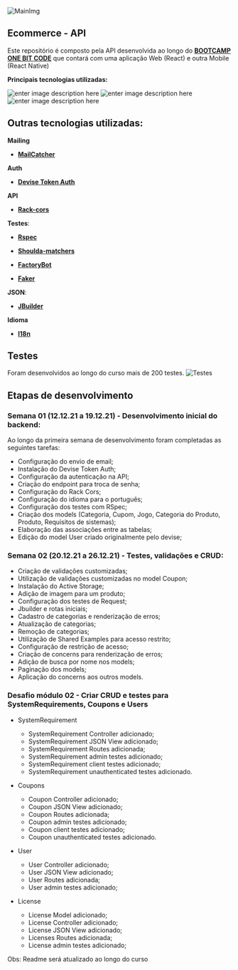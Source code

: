 
![MainImg](https://res.cloudinary.com/dloadb2bx/image/upload/v1639272457/onebig_hiu9oa.png)

## Ecommerce - API

Este repositório é composto pela API desenvolvida ao longo do **[BOOTCAMP ONE BIT CODE](https://onebitcode.com/)** que contará com uma aplicação Web (React) e outra Mobile (React Native)

**Principais tecnologias utilizadas:** <br>

![enter image description here](https://img.shields.io/badge/Ruby_on_Rails-CC0000?style=for-the-badge&logo=ruby-on-rails&logoColor=white) ![enter image description here](https://img.shields.io/badge/React-20232A?style=for-the-badge&logo=react&logoColor=61DAFB) ![enter image description here](https://img.shields.io/badge/PostgreSQL-316192?style=for-the-badge&logo=postgresql&logoColor=white)

## Outras tecnologias utilizadas:


**Mailing**

- **[MailCatcher](https://mailcatcher.me/)**

**Auth**

- **[Devise Token Auth](https://github.com/lynndylanhurley/devise_token_auth)**

**API**

- **[Rack-cors](https://github.com/cyu/rack-cors)**

**Testes**:

- **[Rspec](https://github.com/rspec/rspec-rails)**

- **[Shoulda-matchers](https://github.com/thoughtbot/shoulda-matchers)**

- **[FactoryBot](https://github.com/thoughtbot/factory_bot_rails)**

- **[Faker](https://github.com/faker-ruby/faker)**

**JSON**:

- **[JBuilder](https://github.com/rails/jbuilder)**

**Idioma**

- **[I18n](https://github.com/ruby-i18n/i18n)**

## Testes

Foram desenvolvidos ao longo do curso mais de 200 testes.
![Testes](https://res.cloudinary.com/dloadb2bx/image/upload/v1641221405/rspecTeste2_gmvb8u.png)

## Etapas de desenvolvimento

### Semana 01 (12.12.21 a 19.12.21) - Desenvolvimento inicial do backend:

Ao longo da primeira semana de desenvolvimento foram completadas as seguintes tarefas:

- Configuração do envio de email;
- Instalação do Devise Token Auth;
- Configuração da autenticação na API;
- Criação do endpoint para troca de senha;
- Configuração do Rack Cors;
- Configuração do idioma para o português;
- Configuração dos testes com RSpec;
- Criação dos models (Categoria, Cupom, Jogo, Categoria do Produto, Produto, Requisitos de sistemas);
- Elaboração das associações entre as tabelas;
- Edição do model User criado originalmente pelo devise;

### Semana 02 (20.12.21 a 26.12.21) - Testes, validações e CRUD:

  - Criação de validações customizadas;
- Utilização de validações customizadas no model Coupon;
- Instalação do Active Storage;
- Adição de imagem para um produto;
- Configuração dos testes de Request;
- Jbuilder e rotas iniciais;
- Cadastro de categorias e renderização de erros;
- Atualização de categorias;
- Remoção de categorias;
- Utilização de Shared Examples para acesso restrito;
- Configuração de restrição de acesso;
- Criação de concerns para renderização de erros;
- Adição de busca por nome nos models;
- Paginação dos models;
- Aplicação do concerns aos outros models.

### Desafio módulo 02 - Criar CRUD e testes para SystemRequirements, Coupons e Users
- SystemRequirement
	- SystemRequirement Controller adicionado;
	- SystemRequirement JSON View adicionado;
	- SystemRequirement Routes adicionada;
	- SystemRequirement admin testes adicionado;
	- SystemRequirement client testes adicionado;
	- SystemRequirement unauthenticated testes adicionado.

- Coupons
	- Coupon Controller adicionado;
	- Coupon JSON View adicionado;
	- Coupon Routes adicionada;
	- Coupon admin testes adicionado;
	- Coupon client testes adicionado;
	- Coupon unauthenticated testes adicionado.

 - User
	- User Controller adicionado;
	- User JSON View adicionado;
	- User Routes adicionada;
	- User admin testes adicionado;

 - License

	- License Model adicionado;
	- License Controller adicionado;
	- License JSON View adicionado;
	- Licenses Routes adicionada;
	- License admin testes adicionado;

Obs: Readme será atualizado ao longo do curso
